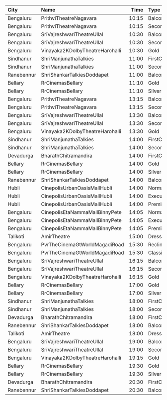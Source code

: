 | City       | Name                            |  Time | Type        | Price | Capacity | Booked |
| :--------- | :------------------------------ | ----: | :---------- | ----: | -------: | -----: |
| Bengaluru  | PrithviTheatreNagavara          | 10:15 | Balcony     |  150₹ |      178 |    154 |
| Bengaluru  | PrithviTheatreNagavara          | 10:15 | Second      |  120₹ |      576 |    549 |
| Bengaluru  | SriVajreshwariTheatreUllal      | 10:30 | Balcony     |  120₹ |      200 |    186 |
| Bengaluru  | SriVajreshwariTheatreUllal      | 10:30 | Second      |  100₹ |      676 |    644 |
| Bengaluru  | Vinayaka2KDolbyTheatreHarohalli | 10:30 | Gold        |  100₹ |      452 |    254 |
| Sindhanur  | ShriManjunathaTalkies           | 11:00 | FirstClass  |   81₹ |      220 |    120 |
| Sindhanur  | ShriManjunathaTalkies           | 11:00 | SecondClass |   71₹ |      260 |    260 |
| Ranebennur | ShriShankarTalkiesDoddapet      | 11:00 | Balcony     |  100₹ |       40 |      0 |
| Bellary    | RrCinemasBellary                | 11:10 | Gold        |  150₹ |      124 |     63 |
| Bellary    | RrCinemasBellary                | 11:10 | Silver      |  100₹ |      242 |    110 |
| Bengaluru  | PrithviTheatreNagavara          | 13:15 | Balcony     |  150₹ |      178 |    154 |
| Bengaluru  | PrithviTheatreNagavara          | 13:15 | Second      |  120₹ |      576 |    549 |
| Bengaluru  | SriVajreshwariTheatreUllal      | 13:30 | Balcony     |  120₹ |      200 |    186 |
| Bengaluru  | SriVajreshwariTheatreUllal      | 13:30 | Second      |  100₹ |      676 |    644 |
| Bengaluru  | Vinayaka2KDolbyTheatreHarohalli | 13:30 | Gold        |  100₹ |      452 |    254 |
| Sindhanur  | ShriManjunathaTalkies           | 14:00 | FirstClass  |   81₹ |      220 |    120 |
| Sindhanur  | ShriManjunathaTalkies           | 14:00 | SecondClass |   71₹ |      260 |    260 |
| Devadurga  | BharathChitramandira            | 14:00 | FirstClass  |  101₹ |      360 |    260 |
| Bellary    | RrCinemasBellary                | 14:00 | Gold        |  150₹ |      124 |     63 |
| Bellary    | RrCinemasBellary                | 14:00 | Silver      |  100₹ |      242 |    110 |
| Ranebennur | ShriShankarTalkiesDoddapet      | 14:00 | Balcony     |  100₹ |       40 |      0 |
| Hubli      | CinepolisUrbanOasisMallHubli    | 14:00 | Normal      |  160₹ |       38 |     19 |
| Hubli      | CinepolisUrbanOasisMallHubli    | 14:00 | Executive   |  160₹ |      103 |     52 |
| Hubli      | CinepolisUrbanOasisMallHubli    | 14:00 | Premium     |  180₹ |       62 |     33 |
| Bengaluru  | CinepolisEtaNammaMallBinnyPete  | 14:05 | Normal      |  150₹ |        5 |      0 |
| Bengaluru  | CinepolisEtaNammaMallBinnyPete  | 14:05 | Executive   |  150₹ |       40 |      0 |
| Bengaluru  | CinepolisEtaNammaMallBinnyPete  | 14:05 | Premium     |  150₹ |       26 |      4 |
| Talikoti   | AmirTheatre                     | 15:00 | DressCircle |  100₹ |      250 |    150 |
| Bengaluru  | PvrTheCinemaGtWorldMagadiRoad   | 15:30 | Recliner    |  250₹ |        8 |      1 |
| Bengaluru  | PvrTheCinemaGtWorldMagadiRoad   | 15:30 | Classic     |  150₹ |       96 |      3 |
| Bengaluru  | SriVajreshwariTheatreUllal      | 16:15 | Balcony     |  120₹ |      200 |    186 |
| Bengaluru  | SriVajreshwariTheatreUllal      | 16:15 | Second      |  100₹ |      676 |    644 |
| Bengaluru  | Vinayaka2KDolbyTheatreHarohalli | 16:15 | Gold        |  100₹ |      452 |    254 |
| Bellary    | RrCinemasBellary                | 17:00 | Gold        |  150₹ |      124 |     63 |
| Bellary    | RrCinemasBellary                | 17:00 | Silver      |  100₹ |      242 |    110 |
| Sindhanur  | ShriManjunathaTalkies           | 18:00 | FirstClass  |   81₹ |      220 |    120 |
| Sindhanur  | ShriManjunathaTalkies           | 18:00 | SecondClass |   71₹ |      260 |    260 |
| Devadurga  | BharathChitramandira            | 18:00 | FirstClass  |  101₹ |      360 |    260 |
| Ranebennur | ShriShankarTalkiesDoddapet      | 18:00 | Balcony     |  100₹ |       40 |      0 |
| Talikoti   | AmirTheatre                     | 18:00 | DressCircle |  100₹ |      250 |    150 |
| Bengaluru  | SriVajreshwariTheatreUllal      | 19:00 | Balcony     |  120₹ |      200 |    186 |
| Bengaluru  | SriVajreshwariTheatreUllal      | 19:00 | Second      |  100₹ |      676 |    644 |
| Bengaluru  | Vinayaka2KDolbyTheatreHarohalli | 19:15 | Gold        |  100₹ |      452 |    254 |
| Bellary    | RrCinemasBellary                | 19:30 | Gold        |  150₹ |      124 |     63 |
| Bellary    | RrCinemasBellary                | 19:30 | Silver      |  100₹ |      242 |    110 |
| Devadurga  | BharathChitramandira            | 20:30 | FirstClass  |  101₹ |      360 |    260 |
| Ranebennur | ShriShankarTalkiesDoddapet      | 20:30 | Balcony     |  100₹ |       40 |      0 |